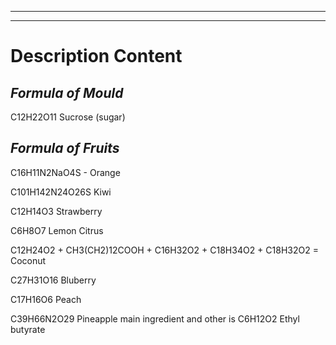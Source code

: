 ----------

----------



# Description Content





## _**Formula of Mould**_ 

 C12H22O11 Sucrose (sugar)

## _**Formula of Fruits**_ 

C16H11N2NaO4S - Orange

C101H142N24O26S Kiwi

C12H14O3 Strawberry

C6H8O7 Lemon Citrus

C12H24O2 + CH3(CH2)12COOH + C16H32O2 + C18H34O2 + C18H32O2 = Coconut

C27H31O16 Bluberry

C17H16O6 Peach

C39H66N2O29 Pineapple main ingredient and other is C6H12O2 Ethyl butyrate

